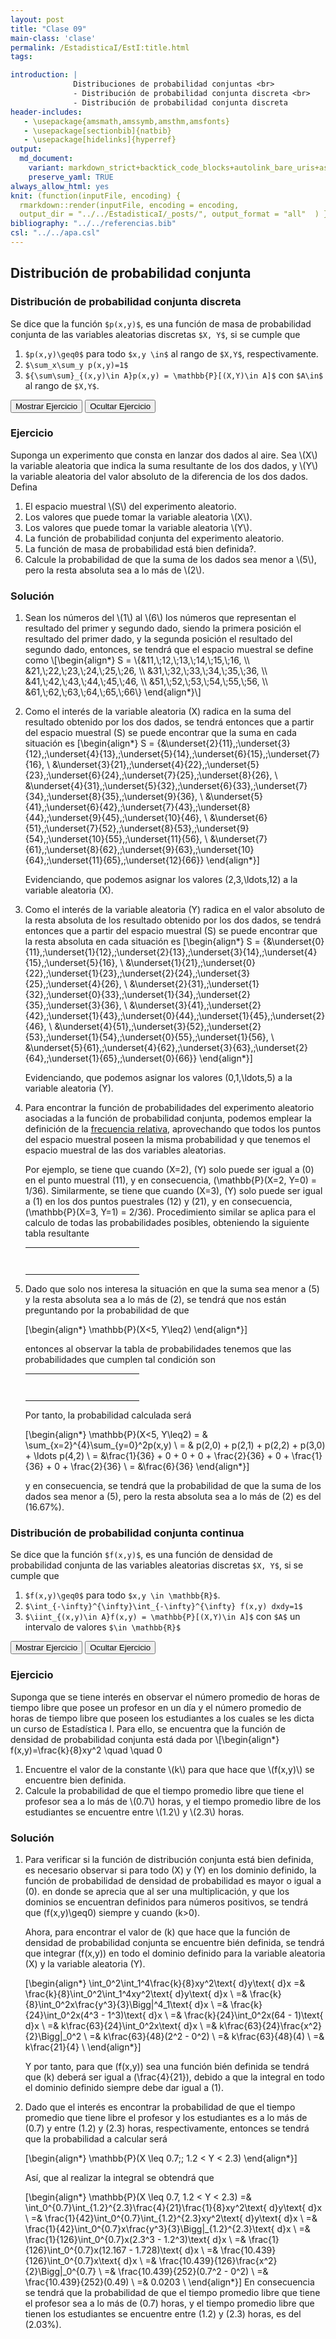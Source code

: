 ```yaml
---
layout: post
title: "Clase 09"
main-class: 'clase'
permalink: /EstadisticaI/EstI:title.html
tags:

introduction: |
              Distribuciones de probabilidad conjuntas <br>
              - Distribución de probabilidad conjunta discreta <br>
              - Distribución de probabilidad conjunta discreta
header-includes:
   - \usepackage{amsmath,amssymb,amsthm,amsfonts}
   - \usepackage[sectionbib]{natbib}
   - \usepackage[hidelinks]{hyperref}
output:
  md_document:
    variant: markdown_strict+backtick_code_blocks+autolink_bare_uris+ascii_identifiers+tex_math_single_backslash
    preserve_yaml: TRUE
always_allow_html: yes   
knit: (function(inputFile, encoding) {
  rmarkdown::render(inputFile, encoding = encoding,
  output_dir = "../../EstadisticaI/_posts/", output_format = "all"  ) })
bibliography: "../../referencias.bib"
csl: "../../apa.csl"
---
```








Distribución de probabilidad conjunta
-------------------------------------

### Distribución de probabilidad conjunta discreta

Se dice que la función `$p(x,y)$`, es una función de masa de
probabilidad conjunta de las variables aleatorias discretas `$X, Y$`, si
se cumple que

1.  `$p(x,y)\geq0$` para todo `$x,y \in$` al rango de `$X,Y$`,
    respectivamente.
2.  `$\sum_x\sum_y p(x,y)=1$`
3.  `${\sum\sum}_{(x,y)\in A}p(x,y) = \mathbb{P}[(X,Y)\in A]$` con
    `$A\in$` al rango de `$X,Y$`.

<button id="Show1" class="btn btn-secondary">
Mostrar Ejercicio
</button>
<button id="Hide1" class="btn btn-info">
Ocultar Ejercicio
</button>
<main id="botoncito1">
<h3 data-toc-skip>
Ejercicio
</h3>
<p>
Suponga un experimento que consta en lanzar dos dados al aire. Sea \(X\)
la variable aleatoria que indica la suma resultante de los dos dados, y
\(Y\) la variable aleatoria del valor absoluto de la diferencia de los
dos dados. Defina
</p>
<ol>
<li>
El espacio muestral \(S\) del experimento aleatorio.
</li>
<li>
Los valores que puede tomar la variable aleatoria \(X\).
</li>
<li>
Los valores que puede tomar la variable aleatoria \(Y\).
</li>
<li>
La función de probabilidad conjunta del experimento aleatorio.
</li>
<li>
La función de masa de probabilidad está bien definida?.
</li>
<li>
Calcule la probabilidad de que la suma de los dados sea menor a \(5\),
pero la resta absoluta sea a lo más de \(2\).
</li>
</ol>
<h3 data-toc-skip>
Solución
</h3>
<ol>
<li>
Sean los números del \(1\) al \(6\) los números que representan el
resultado del primer y segundo dado, siendo la primera posición el
resultado del primer dado, y la segunda posición el resultado del
segundo dado, entonces, se tendrá que el espacio muestral se define como
\[\begin{align*}
S = \{&11,\;12,\;13,\;14,\;15,\;16, \\
      &21,\;22,\;23,\;24,\;25,\;26, \\
      &31,\;32,\;33,\;34,\;35,\;36, \\
      &41,\;42,\;43,\;44,\;45,\;46, \\
      &51,\;52,\;53,\;54,\;55,\;56, \\
      &61,\;62,\;63,\;64,\;65,\;66\}
\end{align*}\]
</li>
<li>

Como el interés de la variable aleatoria \(X\) radica en la suma del
resultado obtenido por los dos dados, se tendrá entonces que a partir
del espacio muestral \(S\) se puede encontrar que la suma en cada
situación es \[\begin{align*}
S = \{&\underset{2}{11},\;\underset{3}{12},\;\underset{4}{13},\;\underset{5}{14},\;\underset{6}{15},\;\underset{7}{16}, \\
      &\underset{3}{21},\;\underset{4}{22},\;\underset{5}{23},\;\underset{6}{24},\;\underset{7}{25},\;\underset{8}{26}, \\
      &\underset{4}{31},\;\underset{5}{32},\;\underset{6}{33},\;\underset{7}{34},\;\underset{8}{35},\;\underset{9}{36}, \\
      &\underset{5}{41},\;\underset{6}{42},\;\underset{7}{43},\;\underset{8}{44},\;\underset{9}{45},\;\underset{10}{46}, \\
      &\underset{6}{51},\;\underset{7}{52},\;\underset{8}{53},\;\underset{9}{54},\;\underset{10}{55},\;\underset{11}{56}, \\
      &\underset{7}{61},\;\underset{8}{62},\;\underset{9}{63},\;\underset{10}{64},\;\underset{11}{65},\;\underset{12}{66}\}
\end{align*}\]

Evidenciando, que podemos asignar los valores \(2,3,\ldots,12\) a la
variable aleatoria \(X\).
</li>
<li>

Como el interés de la variable aleatoria \(Y\) radica en el valor
absoluto de la resta absoluta de los resultado obtenido por los dos
dados, se tendrá entonces que a partir del espacio muestral \(S\) se
puede encontrar que la resta absoluta en cada situación es
\[\begin{align*}
S = \{&\underset{0}{11},\;\underset{1}{12},\;\underset{2}{13},\;\underset{3}{14},\;\underset{4}{15},\;\underset{5}{16}, \\
      &\underset{1}{21},\;\underset{0}{22},\;\underset{1}{23},\;\underset{2}{24},\;\underset{3}{25},\;\underset{4}{26}, \\
      &\underset{2}{31},\;\underset{1}{32},\;\underset{0}{33},\;\underset{1}{34},\;\underset{2}{35},\;\underset{3}{36}, \\
      &\underset{3}{41},\;\underset{2}{42},\;\underset{1}{43},\;\underset{0}{44},\;\underset{1}{45},\;\underset{2}{46}, \\
      &\underset{4}{51},\;\underset{3}{52},\;\underset{2}{53},\;\underset{1}{54},\;\underset{0}{55},\;\underset{1}{56}, \\
      &\underset{5}{61},\;\underset{4}{62},\;\underset{3}{63},\;\underset{2}{64},\;\underset{1}{65},\;\underset{0}{66}\}
\end{align*}\]

Evidenciando, que podemos asignar los valores \(0,1,\ldots,5\) a la
variable aleatoria \(Y\).
</li>
<li>

Para encontrar la función de probabilidades del experimento aleatorio
asociadas a la función de probabilidad conjunta, podemos emplear la
definición de la
<a href="../../EstadisticaI/EstIClase05.html#probabilidad" target="\_blank">frecuencia
relativa</a>, aprovechando que todos los puntos del espacio muestral
poseen la misma probabilidad y que tenemos el espacio muestral de las
dos variables aleatorias.<br>

Por ejemplo, se tiene que cuando \(X=2\), \(Y\) solo puede ser igual a
\(0\) en el punto muestral \(11\), y en consecuencia,
\(\mathbb{P}(X=2, Y=0) = 1/36\). Similarmente, se tiene que cuando
\(X=3\), \(Y\) solo puede ser igual a \(1\) en los dos puntos puestrales
\(12\) y \(21\), y en consecuencia, \(\mathbb{P}(X=3, Y=1) = 2/36\).
Procedimiento similar se aplica para el calculo de todas las
probabilidades posibles, obteniendo la siguiente tabla resultante

<table class="table table-striped" style="width: auto !important; margin-left: auto; margin-right: auto; font-size:100%!important">
<tbody>
<tr>
<td rowspan="2" colspan="2" style="text-align:center; vertical-align: middle;">
<script type="math/tex">p(x,y)</script>
</td>
<td style="text-align:center;" colspan="11">
<script type="math/tex">X</script>
</td>
</tr>
<tr>
<td style="text-align:center;">
<script type="math/tex">\mathbf{2}</script>
</td>
<td style="text-align:center;">
<script type="math/tex">\mathbf{3}</script>
</td>
<td style="text-align:center;">
<script type="math/tex">\mathbf{4}</script>
</td>
<td style="text-align:center;">
<script type="math/tex">\mathbf{5}</script>
</td>
<td style="text-align:center;">
<script type="math/tex">\mathbf{6}</script>
</td>
<td style="text-align:center;">
<script type="math/tex">\mathbf{7}</script>
</td>
<td style="text-align:center;">
<script type="math/tex">\mathbf{8}</script>
</td>
<td style="text-align:center;">
<script type="math/tex">\mathbf{9}</script>
</td>
<td style="text-align:center;">
<script type="math/tex">\mathbf{10}</script>
</td>
<td style="text-align:center;">
<script type="math/tex">\mathbf{11}</script>
</td>
<td style="text-align:center;">
<script type="math/tex">\mathbf{12}</script>
</td>
</tr>
<tr>
<td style="text-align:center;vertical-align: middle !important;" rowspan="6">
<script type="math/tex">Y</script>
</td>
<td style="text-align:center;">
<script type="math/tex">\mathbf{0}</script>
</td>
<td style="text-align:center;">
<script type="math/tex">\frac{1}{36}</script>
</td>
<td style="text-align:center;">
<script type="math/tex">0</script>
</td>
<td style="text-align:center;">
<script type="math/tex">\frac{1}{36}</script>
</td>
<td style="text-align:center;">
<script type="math/tex">0</script>
</td>
<td style="text-align:center;">
<script type="math/tex">\frac{1}{36}</script>
</td>
<td style="text-align:center;">
<script type="math/tex">0</script>
</td>
<td style="text-align:center;">
<script type="math/tex">\frac{1}{36}</script>
</td>
<td style="text-align:center;">
<script type="math/tex">0</script>
</td>
<td style="text-align:center;">
<script type="math/tex">\frac{1}{36}</script>
</td>
<td style="text-align:center;">
<script type="math/tex">0</script>
</td>
<td style="text-align:center;">
<script type="math/tex">\frac{1}{36}</script>
</td>
</tr>
<tr>
<td style="text-align:center;">
<script type="math/tex">\mathbf{1}</script>
</td>
<td style="text-align:center;">
<script type="math/tex">0</script>
</td>
<td style="text-align:center;">
<script type="math/tex">\frac{2}{36}</script>
</td>
<td style="text-align:center;">
<script type="math/tex">0</script>
</td>
<td style="text-align:center;">
<script type="math/tex">\frac{2}{36}</script>
</td>
<td style="text-align:center;">
<script type="math/tex">0</script>
</td>
<td style="text-align:center;">
<script type="math/tex">\frac{2}{36}</script>
</td>
<td style="text-align:center;">
<script type="math/tex">0</script>
</td>
<td style="text-align:center;">
<script type="math/tex">\frac{2}{36}</script>
</td>
<td style="text-align:center;">
<script type="math/tex">0</script>
</td>
<td style="text-align:center;">
<script type="math/tex">\frac{2}{36}</script>
</td>
<td style="text-align:center;">
<script type="math/tex">0</script>
</td>
</tr>
<tr>
<td style="text-align:center;">
<script type="math/tex">\mathbf{2}</script>
</td>
<td style="text-align:center;">
<script type="math/tex">0</script>
</td>
<td style="text-align:center;">
<script type="math/tex">0</script>
</td>
<td style="text-align:center;">
<script type="math/tex">\frac{2}{36}</script>
</td>
<td style="text-align:center;">
<script type="math/tex">0</script>
</td>
<td style="text-align:center;">
<script type="math/tex">\frac{2}{36}</script>
</td>
<td style="text-align:center;">
<script type="math/tex">0</script>
</td>
<td style="text-align:center;">
<script type="math/tex">\frac{2}{36}</script>
</td>
<td style="text-align:center;">
<script type="math/tex">0</script>
</td>
<td style="text-align:center;">
<script type="math/tex">\frac{2}{36}</script>
</td>
<td style="text-align:center;">
<script type="math/tex">0</script>
</td>
<td style="text-align:center;">
<script type="math/tex">0</script>
</td>
</tr>
<tr>
<td style="text-align:center;">
<script type="math/tex">\mathbf{3}</script>
</td>
<td style="text-align:center;">
<script type="math/tex">0</script>
</td>
<td style="text-align:center;">
<script type="math/tex">0</script>
</td>
<td style="text-align:center;">
<script type="math/tex">0</script>
</td>
<td style="text-align:center;">
<script type="math/tex">\frac{2}{36}</script>
</td>
<td style="text-align:center;">
<script type="math/tex">0</script>
</td>
<td style="text-align:center;">
<script type="math/tex">\frac{2}{36}</script>
</td>
<td style="text-align:center;">
<script type="math/tex">0</script>
</td>
<td style="text-align:center;">
<script type="math/tex">\frac{2}{36}</script>
</td>
<td style="text-align:center;">
<script type="math/tex">0</script>
</td>
<td style="text-align:center;">
<script type="math/tex">0</script>
</td>
<td style="text-align:center;">
<script type="math/tex">0</script>
</td>
</tr>
<tr>
<td style="text-align:center;">
<script type="math/tex">\mathbf{4}</script>
</td>
<td style="text-align:center;">
<script type="math/tex">0</script>
</td>
<td style="text-align:center;">
<script type="math/tex">0</script>
</td>
<td style="text-align:center;">
<script type="math/tex">0</script>
</td>
<td style="text-align:center;">
<script type="math/tex">0</script>
</td>
<td style="text-align:center;">
<script type="math/tex">\frac{2}{36}</script>
</td>
<td style="text-align:center;">
<script type="math/tex">0</script>
</td>
<td style="text-align:center;">
<script type="math/tex">\frac{2}{36}</script>
</td>
<td style="text-align:center;">
<script type="math/tex">0</script>
</td>
<td style="text-align:center;">
<script type="math/tex">0</script>
</td>
<td style="text-align:center;">
<script type="math/tex">0</script>
</td>
<td style="text-align:center;">
<script type="math/tex">0</script>
</td>
</tr>
<tr>
<td style="text-align:center;">
<script type="math/tex">\mathbf{5}</script>
</td>
<td style="text-align:center;">
<script type="math/tex">0</script>
</td>
<td style="text-align:center;">
<script type="math/tex">0</script>
</td>
<td style="text-align:center;">
<script type="math/tex">0</script>
</td>
<td style="text-align:center;">
<script type="math/tex">0</script>
</td>
<td style="text-align:center;">
<script type="math/tex">0</script>
</td>
<td style="text-align:center;">
<script type="math/tex">\frac{2}{36}</script>
</td>
<td style="text-align:center;">
<script type="math/tex">0</script>
</td>
<td style="text-align:center;">
<script type="math/tex">0</script>
</td>
<td style="text-align:center;">
<script type="math/tex">0</script>
</td>
<td style="text-align:center;">
<script type="math/tex">0</script>
</td>
<td style="text-align:center;">
<script type="math/tex">0</script>
</td>
</tr>
</tbody>
</table>
</li>
<li>

Dado que solo nos interesa la situación en que la suma sea menor a \(5\)
y la resta absoluta sea a lo más de \(2\), se tendrá que nos están
preguntando por la probabilidad de que

\[\begin{align*}
\mathbb{P}(X<5, Y\leq2)
\end{align*}\]

entonces al observar la tabla de probabilidades tenemos que las
probabilidades que cumplen tal condición son

<table class="table table-striped" style="width: auto !important; margin-left: auto; margin-right: auto; font-size:100%!important">
<tbody>
<tr>
<td rowspan="2" colspan="2" style="text-align:center; vertical-align: middle;">
<script type="math/tex">p(x,y)</script>
</td>
<td style="text-align:center;" colspan="11">
<script type="math/tex">X</script>
</td>
</tr>
<tr>
<td style="text-align:center;">
<script type="math/tex">\mathbf{2}</script>
</td>
<td style="text-align:center;">
<script type="math/tex">\mathbf{3}</script>
</td>
<td style="text-align:center;">
<script type="math/tex">\mathbf{4}</script>
</td>
<td style="text-align:center;">
<script type="math/tex">\mathbf{5}</script>
</td>
<td style="text-align:center;">
<script type="math/tex">\mathbf{6}</script>
</td>
<td style="text-align:center;">
<script type="math/tex">\mathbf{7}</script>
</td>
<td style="text-align:center;">
<script type="math/tex">\mathbf{8}</script>
</td>
<td style="text-align:center;">
<script type="math/tex">\mathbf{9}</script>
</td>
<td style="text-align:center;">
<script type="math/tex">\mathbf{10}</script>
</td>
<td style="text-align:center;">
<script type="math/tex">\mathbf{11}</script>
</td>
<td style="text-align:center;">
<script type="math/tex">\mathbf{12}</script>
</td>
</tr>
<tr>
<td style="text-align:center;vertical-align: middle !important;" rowspan="6">
<script type="math/tex">Y</script>
</td>
<td style="text-align:center;">
<script type="math/tex">\mathbf{0}</script>
</td>
<td style="text-align:center;">
<span style="border-radius: 4px;padding-right: 0px;padding-left: 0px;padding-top: 3px;padding-bottom: 7px;background-color: #974c55 !important;">
<script type="math/tex">\frac{1}{36}</script>
</span>
</td>
<td style="text-align:center;">
<span style="border-radius: 4px;padding-right: 0px;padding-left: 0px;padding-top: 3px;padding-bottom: 7px;background-color: #974c55 !important;">
<script type="math/tex">0</script>
</span>
</td>
<td style="text-align:center;">
<span style="border-radius: 4px;padding-right: 0px;padding-left: 0px;padding-top: 3px;padding-bottom: 7px;background-color: #974c55 !important;">
<script type="math/tex">\frac{1}{36}</script>
</span>
</td>
<td style="text-align:center;">
<script type="math/tex">0</script>
</td>
<td style="text-align:center;">
<script type="math/tex">\frac{1}{36}</script>
</td>
<td style="text-align:center;">
<script type="math/tex">0</script>
</td>
<td style="text-align:center;">
<script type="math/tex">\frac{1}{36}</script>
</td>
<td style="text-align:center;">
<script type="math/tex">0</script>
</td>
<td style="text-align:center;">
<script type="math/tex">\frac{1}{36}</script>
</td>
<td style="text-align:center;">
<script type="math/tex">0</script>
</td>
<td style="text-align:center;">
<script type="math/tex">\frac{1}{36}</script>
</td>
</tr>
<tr>
<td style="text-align:center;">
<script type="math/tex">\mathbf{1}</script>
</td>
<td style="text-align:center;">
<span style="border-radius: 4px;padding-right: 0px;padding-left: 0px;padding-top: 3px;padding-bottom: 7px;background-color: #974c55 !important;">
<script type="math/tex">0</script>
</span>
</td>
<td style="text-align:center;">
<span style="border-radius: 4px;padding-right: 0px;padding-left: 0px;padding-top: 3px;padding-bottom: 7px;background-color: #974c55 !important;">
<script type="math/tex">\frac{2}{36}</script>
</span>
</td>
<td style="text-align:center;">
<span style="border-radius: 4px;padding-right: 0px;padding-left: 0px;padding-top: 3px;padding-bottom: 7px;background-color: #974c55 !important;">
<script type="math/tex">0</script>
</span>
</td>
<td style="text-align:center;">
<script type="math/tex">\frac{2}{36}</script>
</td>
<td style="text-align:center;">
<script type="math/tex">0</script>
</td>
<td style="text-align:center;">
<script type="math/tex">\frac{2}{36}</script>
</td>
<td style="text-align:center;">
<script type="math/tex">0</script>
</td>
<td style="text-align:center;">
<script type="math/tex">\frac{2}{36}</script>
</td>
<td style="text-align:center;">
<script type="math/tex">0</script>
</td>
<td style="text-align:center;">
<script type="math/tex">\frac{2}{36}</script>
</td>
<td style="text-align:center;">
<script type="math/tex">0</script>
</td>
</tr>
<tr>
<td style="text-align:center;">
<script type="math/tex">\mathbf{2}</script>
</td>
<td style="text-align:center;">
<span style="border-radius: 4px;padding-right: 0px;padding-left: 0px;padding-top: 3px;padding-bottom: 7px;background-color: #974c55 !important;">
<script type="math/tex">0</script>
</span>
</td>
<td style="text-align:center;">
<span style="border-radius: 4px;padding-right: 0px;padding-left: 0px;padding-top: 3px;padding-bottom: 7px;background-color: #974c55 !important;">
<script type="math/tex">0</script>
</span>
</td>
<td style="text-align:center;">
<span style="border-radius: 4px;padding-right: 0px;padding-left: 0px;padding-top: 3px;padding-bottom: 7px;background-color: #974c55 !important;">
<script type="math/tex">\frac{2}{36}</script>
</span>
</td>
<td style="text-align:center;">
<script type="math/tex">0</script>
</td>
<td style="text-align:center;">
<script type="math/tex">\frac{2}{36}</script>
</td>
<td style="text-align:center;">
<script type="math/tex">0</script>
</td>
<td style="text-align:center;">
<script type="math/tex">\frac{2}{36}</script>
</td>
<td style="text-align:center;">
<script type="math/tex">0</script>
</td>
<td style="text-align:center;">
<script type="math/tex">\frac{2}{36}</script>
</td>
<td style="text-align:center;">
<script type="math/tex">0</script>
</td>
<td style="text-align:center;">
<script type="math/tex">0</script>
</td>
</tr>
<tr>
<td style="text-align:center;">
<script type="math/tex">\mathbf{3}</script>
</td>
<td style="text-align:center;">
<script type="math/tex">0</script>
</td>
<td style="text-align:center;">
<script type="math/tex">0</script>
</td>
<td style="text-align:center;">
<script type="math/tex">0</script>
</td>
<td style="text-align:center;">
<script type="math/tex">\frac{2}{36}</script>
</td>
<td style="text-align:center;">
<script type="math/tex">0</script>
</td>
<td style="text-align:center;">
<script type="math/tex">\frac{2}{36}</script>
</td>
<td style="text-align:center;">
<script type="math/tex">0</script>
</td>
<td style="text-align:center;">
<script type="math/tex">\frac{2}{36}</script>
</td>
<td style="text-align:center;">
<script type="math/tex">0</script>
</td>
<td style="text-align:center;">
<script type="math/tex">0</script>
</td>
<td style="text-align:center;">
<script type="math/tex">0</script>
</td>
</tr>
<tr>
<td style="text-align:center;">
<script type="math/tex">\mathbf{4}</script>
</td>
<td style="text-align:center;">
<script type="math/tex">0</script>
</td>
<td style="text-align:center;">
<script type="math/tex">0</script>
</td>
<td style="text-align:center;">
<script type="math/tex">0</script>
</td>
<td style="text-align:center;">
<script type="math/tex">0</script>
</td>
<td style="text-align:center;">
<script type="math/tex">\frac{2}{36}</script>
</td>
<td style="text-align:center;">
<script type="math/tex">0</script>
</td>
<td style="text-align:center;">
<script type="math/tex">\frac{2}{36}</script>
</td>
<td style="text-align:center;">
<script type="math/tex">0</script>
</td>
<td style="text-align:center;">
<script type="math/tex">0</script>
</td>
<td style="text-align:center;">
<script type="math/tex">0</script>
</td>
<td style="text-align:center;">
<script type="math/tex">0</script>
</td>
</tr>
<tr>
<td style="text-align:center;">
<script type="math/tex">\mathbf{5}</script>
</td>
<td style="text-align:center;">
<script type="math/tex">0</script>
</td>
<td style="text-align:center;">
<script type="math/tex">0</script>
</td>
<td style="text-align:center;">
<script type="math/tex">0</script>
</td>
<td style="text-align:center;">
<script type="math/tex">0</script>
</td>
<td style="text-align:center;">
<script type="math/tex">0</script>
</td>
<td style="text-align:center;">
<script type="math/tex">\frac{2}{36}</script>
</td>
<td style="text-align:center;">
<script type="math/tex">0</script>
</td>
<td style="text-align:center;">
<script type="math/tex">0</script>
</td>
<td style="text-align:center;">
<script type="math/tex">0</script>
</td>
<td style="text-align:center;">
<script type="math/tex">0</script>
</td>
<td style="text-align:center;">
<script type="math/tex">0</script>
</td>
</tr>
</tbody>
</table>

Por tanto, la probabilidad calculada será

\[\begin{align*}
\mathbb{P}(X<5, Y\leq2) = & \sum_{x=2}^{4}\sum_{y=0}^2p(x,y) \\
                        = & p(2,0) + p(2,1) + p(2,2) + p(3,0) + \ldots p(4,2)  \\
                        = &\frac{1}{36} + 0 + 0 + 0 + \frac{2}{36} + 0 + \frac{1}{36} + 0 + \frac{2}{36} \\
                        = &\frac{6}{36}
\end{align*}\]

y en consecuencia, se tendrá que la probabilidad de que la suma de los
dados sea menor a \(5\), pero la resta absoluta sea a lo más de \(2\) es
del \(16.67\%\).
</li>
</ol>
</main>

### Distribución de probabilidad conjunta continua

Se dice que la función `$f(x,y)$`, es una función de densidad de
probabilidad conjunta de las variables aleatorias discretas `$X, Y$`, si
se cumple que

1.  `$f(x,y)\geq0$` para todo `$x,y \in \mathbb{R}$`.
2.  `$\int_{-\infty}^{\infty}\int_{-\infty}^{\infty} f(x,y) dxdy=1$`
3.  `$\iint_{(x,y)\in A}f(x,y) = \mathbb{P}[(X,Y)\in A]$` con `$A$` un
    intervalo de valores `$\in \mathbb{R}$`

<button id="Show2" class="btn btn-secondary">
Mostrar Ejercicio
</button>
<button id="Hide2" class="btn btn-info">
Ocultar Ejercicio
</button>
<main id="botoncito2">
<h3 data-toc-skip>
Ejercicio
</h3>
<p>
Suponga que se tiene interés en observar el número promedio de horas de
tiempo libre que posee un profesor en un día y el número promedio de
horas de tiempo libre que poseen los estudiantes a los cuales se les
dicta un curso de Estadística I. Para ello, se encuentra que la función
de densidad de probabilidad conjunta está dada por \[\begin{align*}
f(x,y)=\frac{k}{8}xy^2 \quad \quad 0<x<2; 1<y<4
\end{align*}\] siendo \(X\) la variable aleatoria que representa el
número promedio de horas de tiempo libre del profesor y \(Y\) el número
promedio de horas de tiempo libre de los estudiantes. A partir de dicha
función
</p>
<ol>
<li>
Encuentre el valor de la constante \(k\) para que hace que \(f(x,y)\) se
encuentre bien definida.
</li>
<li>
Calcule la probabilidad de que el tiempo promedio libre que tiene el
profesor sea a lo más de \(0.7\) horas, y el tiempo promedio libre de
los estudiantes se encuentre entre \(1.2\) y \(2.3\) horas.
</li>
</ol>
<h3 data-toc-skip>
Solución
</h3>
<ol>
<li>

Para verificar si la función de distribución conjunta está bien
definida, es necesario observar si para todo \(X\) y \(Y\) en los
dominio definido, la función de probabilidad de densidad de probabilidad
es mayor o igual a \(0\). en donde se aprecia que al ser una
multiplicación, y que los dominios se encuentran definidos para números
positivos, se tendrá que \(f(x,y)\geq0\) siempre y cuando \(k>0\). <br>

Ahora, para encontrar el valor de \(k\) que hace que la función de
densidad de probabilidad conjunta se encuentre bién definida, se tendrá
que integrar \(f(x,y)\) en todo el dominio definido para la variable
aleatoria \(X\) y la variable aleatoria \(Y\).

\[\begin{align*}
\int_0^2\int_1^4\frac{k}{8}xy^2\text{ d}y\text{ d}x =& \frac{k}{8}\int_0^2\int_1^4xy^2\text{ d}y\text{ d}x \\
=& \frac{k}{8}\int_0^2x\frac{y^3}{3}\Bigg|^4_1\text{ d}x \\
=& \frac{k}{24}\int_0^2x(4^3 - 1^3)\text{ d}x \\
=& \frac{k}{24}\int_0^2x(64 - 1)\text{ d}x \\
=& k\frac{63}{24}\int_0^2x\text{ d}x \\
=& k\frac{63}{24}\frac{x^2}{2}\Bigg|_0^2 \\
=& k\frac{63}{48}(2^2 - 0^2) \\
=& k\frac{63}{48}(4) \\
=& k\frac{21}{4} \\
\end{align*}\]

Y por tanto, para que \(f(x,y)\) sea una función bién definida se tendrá
que \(k\) deberá ser igual a \(\frac{4}{21}\), debido a que la integral
en todo el dominio definido siempre debe dar igual a \(1\).
</li>
<li>

Dado que el interés es encontrar la probabilidad de que el tiempo
promedio que tiene libre el profesor y los estudiantes es a lo más de
\(0.7\) y entre \(1.2\) y \(2.3\) horas, respectivamente, entonces se
tendrá que la probabilidad a calcular será

\[\begin{align*}
\mathbb{P}(X \leq 0.7;\; 1.2 < Y < 2.3) 
\end{align*}\]

Así, que al realizar la integral se obtendrá que

\[\begin{align*}
\mathbb{P}(X \leq 0.7, 1.2 < Y < 2.3) 
  =& \int_0^{0.7}\int_{1.2}^{2.3}\frac{4}{21}\frac{1}{8}xy^2\text{ d}y\text{ d}x \\ 
  =& \frac{1}{42}\int_0^{0.7}\int_{1.2}^{2.3}xy^2\text{ d}y\text{ d}x \\
  =& \frac{1}{42}\int_0^{0.7}x\frac{y^3}{3}\Bigg|_{1.2}^{2.3}\text{ d}x \\
  =& \frac{1}{126}\int_0^{0.7}x(2.3^3 - 1.2^3)\text{ d}x \\
  =& \frac{1}{126}\int_0^{0.7}x(12.167 - 1.728)\text{ d}x \\
  =& \frac{10.439}{126}\int_0^{0.7}x\text{ d}x \\
  =& \frac{10.439}{126}\frac{x^2}{2}\Bigg|_0^{0.7} \\
  =& \frac{10.439}{252}(0.7^2 - 0^2) \\
  =& \frac{10.439}{252}(0.49) \\
  =& 0.0203 \\
\end{align*}\] En consecuencia se tendrá que la probabilidad de que el
tiempo promedio libre que tiene el profesor sea a lo más de \(0.7\)
horas, y el tiempo promedio libre que tienen los estudiantes se
encuentre entre \(1.2\) y \(2.3\) horas, es del \(2.03\%\).
</li>
</ol>
</main>
